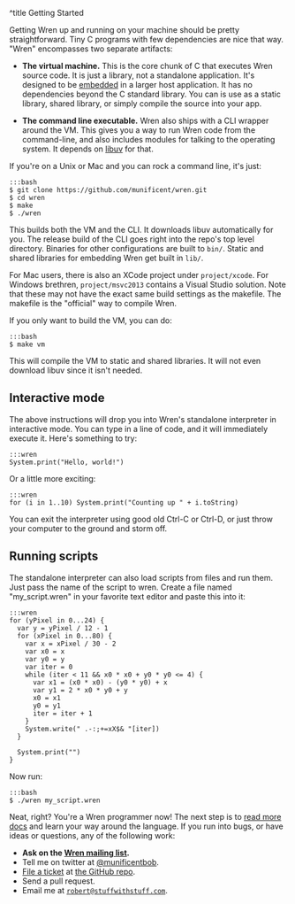 ^title Getting Started

Getting Wren up and running on your machine should be pretty straightforward.
Tiny C programs with few dependencies are nice that way. "Wren" encompasses two
separate artifacts:

 *  **The virtual machine.** This is the core chunk of C that executes Wren
    source code. It is just a library, not a standalone application. It's
    designed to be [embedded][] in a larger host application. It has no dependencies beyond the C standard library. You can is use as a static library, shared library, or simply compile the source into your app.

 *  **The command line executable.** Wren also ships with a CLI wrapper around
    the VM. This gives you a way to run Wren code from the command-line, and
    also includes modules for talking to the operating system. It depends on
    [libuv][] for that.

[embedded]: embedding-api.html
[libuv]: http://libuv.org/

If you're on a Unix or Mac and you can rock a command line, it's just:

    :::bash
    $ git clone https://github.com/munificent/wren.git
    $ cd wren
    $ make
    $ ./wren

This builds both the VM and the CLI. It downloads libuv automatically for you.
The release build of the CLI goes right into the repo's top level directory.
Binaries for other configurations are built to `bin/`. Static and shared
libraries for embedding Wren get built in `lib/`.

For Mac users, there is also an XCode project under `project/xcode`. For
Windows brethren, `project/msvc2013` contains a Visual Studio solution. Note
that these may not have the exact same build settings as the makefile. The
makefile is the "official" way to compile Wren.

If you only want to build the VM, you can do:

    :::bash
    $ make vm

This will compile the VM to static and shared libraries. It will not even
download libuv since it isn't needed.

## Interactive mode

The above instructions will drop you into Wren's standalone interpreter in
interactive mode. You can type in a line of code, and it will immediately
execute it. Here's something to try:

    :::wren
    System.print("Hello, world!")

Or a little more exciting:

    :::wren
    for (i in 1..10) System.print("Counting up " + i.toString)

You can exit the interpreter using good old Ctrl-C or Ctrl-D, or just throw
your computer to the ground and storm off.

## Running scripts

The standalone interpreter can also load scripts from files and run them. Just
pass the name of the script to wren. Create a file named "my_script.wren" in
your favorite text editor and paste this into it:

    :::wren
    for (yPixel in 0...24) {
      var y = yPixel / 12 - 1
      for (xPixel in 0...80) {
        var x = xPixel / 30 - 2
        var x0 = x
        var y0 = y
        var iter = 0
        while (iter < 11 && x0 * x0 + y0 * y0 <= 4) {
          var x1 = (x0 * x0) - (y0 * y0) + x
          var y1 = 2 * x0 * y0 + y
          x0 = x1
          y0 = y1
          iter = iter + 1
        }
        System.write(" .-:;+=xX$& "[iter])
      }

      System.print("")
    }

Now run:

    :::bash
    $ ./wren my_script.wren

Neat, right? You're a Wren programmer now! The next step is to [read more
docs](syntax.html) and learn your way around the language. If you run into
bugs, or have ideas or questions, any of the following work:

 *  **Ask on the [Wren mailing list][list].**
 *  Tell me on twitter at [@munificentbob][twitter].
 *  [File a ticket][issue] at [the GitHub repo][repo].
 *  Send a pull request.
 *  Email me at [`robert@stuffwithstuff.com`](mailto:robert@stuffwithstuff.com).

[list]: https://groups.google.com/forum/#!forum/wren-lang
[twitter]: https://twitter.com/intent/user?screen_name=munificentbob
[issue]: https://github.com/munificent/wren/issues
[repo]: https://github.com/munificent/wren
